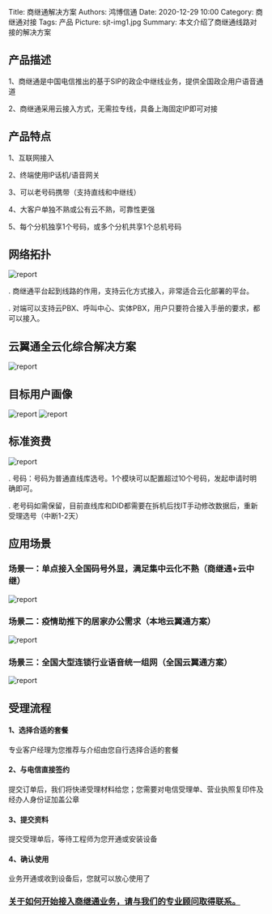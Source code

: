 Title: 商继通解决方案
Authors: 鸿博信通
Date: 2020-12-29 10:00
Category: 商继通对接
Tags: 产品
Picture: sjt-img1.jpg
Summary: 本文介绍了商继通线路对接的解决方案

## 产品描述
1、商继通是中国电信推出的基于SIP的政企中继线业务，提供全国政企用户语音通道

2、商继通采用云接入方式，无需拉专线，具备上海固定IP即可对接

## 产品特点
1、互联网接入

2、终端使用IP话机/语音网关

3、可以老号码携带（支持直线和中继线）

4、大客户单独不熟或公有云不熟，可靠性更强

5、每个分机独享1个号码，或多个分机共享1个总机号码

## 网络拓扑
<img src="/view/blog/images/sjt-img1.jpg" alt="report" class="img-fluid">

. 商继通平台起到线路的作用，支持云化方式接入，非常适合云化部署的平台。

. 对端可以支持云PBX、呼叫中心、实体PBX，用户只要符合接入手册的要求，都可以接入。

## 云翼通全云化综合解决方案
<img src="/view/blog/images/sjt-img2.png" alt="report" class="img-fluid">

## 目标用户画像
<img src="/view/blog/images/sjt-img3.png" alt="report" class="img-fluid">
<img src="/view/blog/images/sjt-img4.png" alt="report" class="img-fluid">

## 标准资费
<img src="/view/blog/images/sjt-img5.png" alt="report" class="img-fluid">

. 号码：号码为普通直线库选号。1个模块可以配置超过10个号码，发起申请时明确即可。

. 老号码如需保留，目前直线库和DID都需要在拆机后找IT手动修改数据后，重新受理选号（中断1-2天）

## 应用场景
### 场景一：单点接入全国码号外显，满足集中云化不熟（商继通+云中继）
<img src="/view/blog/images/sjt-img6.png" alt="report" class="img-fluid">

### 场景二：疫情助推下的居家办公需求（本地云翼通方案）
<img src="/view/blog/images/sjt-img7.png" alt="report" class="img-fluid">

### 场景三：全国大型连锁行业语音统一组网（全国云翼通方案）
<img src="/view/blog/images/sjt-img8.png" alt="report" class="img-fluid">

## 受理流程
#### 1、选择合适的套餐    
专业客户经理为您推荐与介绍由您自行选择合适的套餐

#### 2、与电信直接签约     
提交订单后，我们将快递受理材料给您；您需要对电信受理单、营业执照复印件及经办人身份证加盖公章

#### 3、提交资料       
提交受理单后，等待工程师为您开通或安装设备

#### 4、确认使用     
业务开通或收到设备后，您就可以放心使用了

### [关于如何开始接入商继通业务，请与我们的专业顾问取得联系。](/contact.html)
